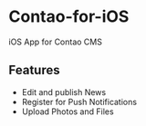 Contao-for-iOS
==============

iOS App for Contao CMS

## Features

- Edit and publish News
- Register for Push Notifications
- Upload Photos and Files

